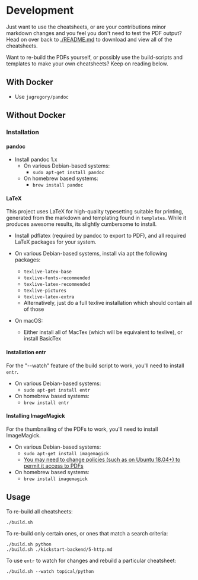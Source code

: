 # Development

Just want to use the cheatsheets, or are your contributions minor markdown
changes and you feel you don't need to test the PDF output? Head on over back
to [./README.md](./README.md) to download and view all of the cheatsheets.

Want to re-build the PDFs yourself, or possibly use the build-scripts and
templates to make your own cheatsheets? Keep on reading below.

## With Docker

* Use `jagregory/pandoc`

## Without Docker

### Installation

#### pandoc

* Install pandoc 1.x
    * On various Debian-based systems:
        * `sudo apt-get install pandoc`
    * On homebrew based systems:
        * `brew install pandoc`

#### LaTeX

This project uses LaTeX for high-quality typesetting suitable for printing,
generated from the markdown and templating found in `templates`. While it
produces awesome results, its slightly cumbersome to install.

* Install pdflatex (required by pandoc to export to PDF), and all required
  LaTeX packages for your system.

* On various Debian-based systems, install via apt the following packages:
    * `texlive-latex-base`
    * `texlive-fonts-recommended`
    * `texlive-latex-recommended`
    * `texlive-pictures`
    * `texlive-latex-extra`
    * Alternatively, just do a full texlive installation which should contain
      all of those
* On macOS:
    * Either install all of MacTex (which will be equivalent to texlive), or
      install BasicTex 


#### Installation entr

For the "--watch" feature of the build script to work, you'll need to install
`entr`.

* On various Debian-based systems:
    * `sudo apt-get install entr`
* On homebrew based systems:
    * `brew install entr`

#### Installing ImageMagick

For the thumbnailing of the PDFs to work, you'll need to install ImageMagick.

* On various Debian-based systems:
    * `sudo apt-get install imagemagick`
    * [You may need to change policies (such as on Ubuntu 18.04+) to permit it access to PDFs](https://askubuntu.com/questions/1081895/trouble-with-batch-conversion-of-png-to-pdf-using-convert)
* On homebrew based systems:
    * `brew install imagemagick`


## Usage

To re-build all cheatsheets:

```
./build.sh
```

To re-build only certain ones, or ones that match a search criteria:

```
./build.sh python
./build.sh ./kickstart-backend/5-http.md
```


To use `entr` to watch for changes and rebuild a particular cheatsheet:

```
./build.sh --watch topical/python
```


